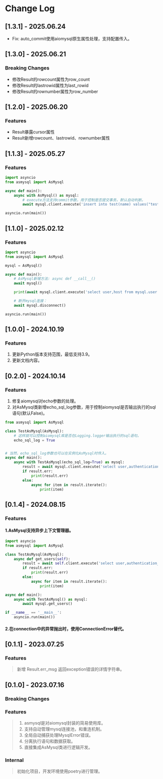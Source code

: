 # Change Log

## [1.3.1] - 2025.06.24

* Fix: auto_commit使用aiomysql原生属性处理，支持配置传入。

## [1.3.0] - 2025.06.21

### Breaking Changes

* 修改Result的rowcount属性为row_count
* 修改Result的lastrowid属性为last_rowid
* 修改Result的rownumber属性为row_number

## [1.2.0] - 2025.06.20

### Features

* Result暴露cursor属性
* Result新增rowcount、lastrowid、rownumber属性

## [1.1.3] - 2025.05.27

### Features

```python
import asyncio
from asmysql import AsMysql

async def main():
    async with AsMysql() as mysql:
        # execute方法支持commit参数，用于控制是否提交事务，默认自动判断。
        await mysql.client.execute('insert into test(name) values("test")', commit=False)

asyncio.run(main())
```

## [1.1.0] - 2025.02.12

### Features

```python
import asyncio
from asmysql import AsMysql

mysql = AsMysql()

async def main():
    # AsMysql新增方法: async def __call__()
    await mysql()

    print(await mysql.client.execute('select user,host from mysql.user'))

    # 断开mysql连接：
    await mysql.disconnect()

asyncio.run(main())
```

## [1.0.0] - 2024.10.19

### Features

1. 更新Python版本支持范围，最低支持3.9。
2. 更新文档内容。

## [0.2.0] - 2024.10.14

### Features

1. 修复aiomysql对echo参数的处理。
2. 对AsMysql类新增echo_sql_log参数，用于控制aiomysql是否输出执行的sql语句(默认False)。

```python
from asmysql import AsMysql

class TestAsMysql(AsMysql):
    # 这样就可以控制aiomysql库是否在Logging.logger输出执行的sql语句。
    echo_sql_log = True


# 当然，echo_sql_log参数也可以在实例化AsMysql时传入。
async def main():
    async with TestAsMysql(echo_sql_log=True) as mysql:
        result = await mysql.client.execute('select user,authentication_string,host from mysql.user')
        if result.err:
            print(result.err)
        else:
            async for item in result.iterate():
                print(item)
```

## [0.1.4] - 2024.08.15

### Features

#### 1.AsMysql支持异步上下文管理器。

```python
import asyncio
from asmysql import AsMysql

class TestAsMysql(AsMysql):
    async def get_users(self):
        result = await self.client.execute('select user,authentication_string,host from mysql.user')
        if result.err:
            print(result.err)
        else:
            async for item in result.iterate():
                print(item)

async def main():
    async with TestAsMysql() as mysql:
        await mysql.get_users()

if __name__ == '__main__':
    asyncio.run(main())
```

#### 2.在connection中的异常抛出时，使用ConnectionError替代。

## [0.1.1] - 2023.07.25

### Features

> 新增 Result.err_msg 返回exception错误的详情字符串。

## [0.1.0] - 2023.07.16

### Breaking Changes

### Features

> 1. asmysql是对aiomysql封装的简易使用库。
> 2. 支持自动管理mysql连接池，和重连机制。
> 3. 全局自动捕获处理MysqlError错误。
> 4. 分离执行语句和数据获取。
> 5. 直接集成AsMysql类进行逻辑开发。

### Internal

> 初始化项目，开发环境使用poetry进行管理。
